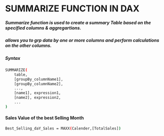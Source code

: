 # SUMMARIZE FUNCTION IN DAX

##### Summarize function is used to create a summary Table based on the specified columns & aggregartions.

##### allows you to grp data by one or more columns and perform calculations on the other columns.


##### Syntax
```sh 
SUMMARIZE(
    table,
    [groupBy_columnName1],
    [groupBy_columnName2],
    ...,
    [name1], expression1,
    [name2], expression2,
    ...
)
```

#### Sales Value of the best Selling Month
<!-- sales table is not at the granuality level at which we want calculation, it has duplicate dates in the sales table -->

```sh
Best_Selling_daY_Sales = MAXX(Calender,[TotalSales])
```

